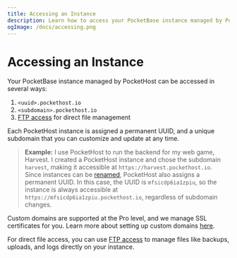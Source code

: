 ```yaml
---
title: Accessing an Instance
description: Learn how to access your PocketBase instance managed by PocketHost
ogImage: /docs/accessing.png
---
```

# Accessing an Instance

Your PocketBase instance managed by PocketHost can be accessed in several ways:

1. `<uuid>.pockethost.io`
2. `<subdomain>.pockethost.io`
3. [FTP access](/docs/ftp) for direct file management

Each PocketHost instance is assigned a permanent UUID, and a unique subdomain that you can customize and update at any time.

> **Example:** I use PocketHost to run the backend for my web game, Harvest. I created a PocketHost instance and chose the subdomain `harvest`, making it accessible at `https://harvest.pockethost.io`. Since instances can be [renamed](/docs/rename-instance/), PocketHost also assigns a permanent UUID. In this case, the UUID is `mfsicdp6ia1zpiu`, so the instance is always accessible at `https://mfsicdp6ia1zpiu.pockethost.io`, regardless of subdomain changes.

Custom domains are supported at the Pro level, and we manage SSL certificates for you. Learn more about setting up custom domains [here](/docs/custom-domain).

For direct file access, you can use [FTP access](/docs/ftp) to manage files like backups, uploads, and logs directly on your instance.
